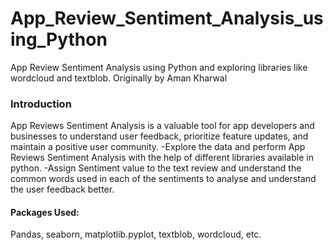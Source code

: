 # App_Review_Sentiment_Analysis_using_Python
App Review Sentiment Analysis using Python and exploring libraries like wordcloud and textblob. Originally by Aman Kharwal

### Introduction
App Reviews Sentiment Analysis is a valuable tool for app developers and businesses to understand user feedback, prioritize feature updates, and maintain a positive user community.
-Explore the data and perform App Reviews Sentiment Analysis with the help of different libraries available in python. 
-Assign Sentiment value to the text review and understand the common words used in each of the sentiments to analyse and understand the user feedback better.

#### Packages Used:
Pandas, seaborn, matplotlib.pyplot, textblob, wordcloud, etc.
